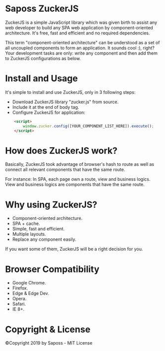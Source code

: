 # Saposs ZuckerJS
ZuckerJS is a simple JavaScript library which was given birth to assist any web developer to build any SPA web application by component-oriented architecture. It's free, fast and efficient and no required
dependencies.

This term "component-oriented architecture" can be understood as a set of all uncoupled components to form an application.
It sounds cool :), right? Your development tasks are only: write any component and then add them to ZuckerJS configurations
as below.

# Install and Usage
It's simple to install and use ZuckerJS, only in 3 following steps:
- Download ZuckerJS library "zucker.js" from source.
- Include it at the end of body tag.
- Configure ZuckerJS for application:

``` html
    <script>
        window.zucker.config([YOUR_COMPONENT_LIST_HERE]).execute();
    </script>
```

# How does ZuckerJS work?
Basically, ZuckerJS took advantage of browser's hash to route as well as connect all relevant components 
that have the same route.

For instance:
In SPA, each page own a route, view and business logics. View and business logics
are components that have the same route.

# Why using ZuckerJS?
- Component-oriented architecture.
- SPA + cache.
- Simple, fast and efficient.
- Multiple layouts.
- Replace any component easily.

If you want some of them, ZuckerJS will be a right decision for you.

# Browser Compatibility
- Google Chrome.
- Firefox.
- Edge & Edge Dev.
- Opera.
- Safari.
- IE 8+.

# Copyright & License
&copy;Copyright 2019 by Saposs - MIT License